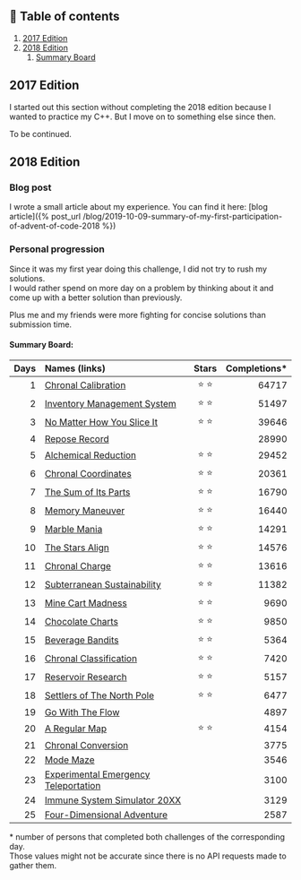 <!--- Grégoire Boiron <gregoire.boiron@gmail.com> --->
<!--- Copyright (c) 2018-2019 Gregoire Boiron  All Rights Reserved. --->

:memo: Table of contents
---------------------------------
1. [2017 Edition](#2017)
2. [2018 Edition](#2018)
    1. [Summary Board](#2018-board)

<a name="2017"></a> 2017 Edition
---------------------------------
I started out this section without completing the 2018 edition because I wanted to practice my C++.
But I move on to something else since then.

To be continued.

<a name="2018"></a> 2018 Edition
---------------------------------
### Blog post
I wrote a small article about my experience. You can find it here: [blog article]({% post_url /blog/2019-10-09-summary-of-my-first-participation-of-advent-of-code-2018 %})

### Personal progression
Since it was my first year doing this challenge, I did not try to rush my solutions.   
I would rather spend on more day on a problem by thinking about it and come up with a better solution than previously.
   
Plus me and my friends were more fighting for concise solutions than submission time. 

#### <a name="2018-board"></a> Summary Board:

| Days  |      Names (links)      |  Stars |  Completions* |
|------:|:-------------|:------:|------:|
|   1   | [Chronal Calibration](https://adventofcode.com/2018/day/1) | :star: :star: | 64717 |
|   2   | [Inventory Management System](https://adventofcode.com/2018/day/2) | :star: :star: | 51497 |
|   3   | [No Matter How You Slice It](https://adventofcode.com/2018/day/3) | :star: :star: | 39646 |
|   4   | [Repose Record](https://adventofcode.com/2018/day/4) |               | 28990 |
|   5   | [Alchemical Reduction](https://adventofcode.com/2018/day/5) | :star: :star: | 29452 |
|   6   | [Chronal Coordinates](https://adventofcode.com/2018/day/6) | :star: :star: | 20361 |
|   7   | [The Sum of Its Parts](https://adventofcode.com/2018/day/7) | :star: :star: | 16790 |
|   8   | [Memory Maneuver](https://adventofcode.com/2018/day/8) | :star: :star: | 16440 |
|   9   | [Marble Mania](https://adventofcode.com/2018/day/9) | :star: :star: | 14291 |
|  10   | [The Stars Align](https://adventofcode.com/2018/day/10) | :star: :star: | 14576 |
|  11   | [Chronal Charge](https://adventofcode.com/2018/day/11) | :star: :star: | 13616 |
|  12   | [Subterranean Sustainability](https://adventofcode.com/2018/day/12) | :star: :star: | 11382 |
|  13   | [Mine Cart Madness](https://adventofcode.com/2018/day/13) | :star: :star: | 9690 |
|  14   | [Chocolate Charts](https://adventofcode.com/2018/day/14) | :star: :star: | 9850 |
|  15   | [Beverage Bandits](https://adventofcode.com/2018/day/15) | :star: :star: | 5364 |
|  16   | [Chronal Classification](https://adventofcode.com/2018/day/16) | :star: :star: | 7420 |
|  17   | [Reservoir Research](https://adventofcode.com/2018/day/17) | :star: :star: | 5157 |
|  18   | [Settlers of The North Pole](https://adventofcode.com/2018/day/18) | :star: :star: | 6477 |
|  19   | [Go With The Flow](https://adventofcode.com/2018/day/19) |               | 4897 |
|  20   | [A Regular Map](https://adventofcode.com/2018/day/20) | :star: :star: | 4154 |
|  21   | [Chronal Conversion](https://adventofcode.com/2018/day/21) |               | 3775 |
|  22   | [Mode Maze](https://adventofcode.com/2018/day/22) |               | 3546 |
|  23   | [Experimental Emergency Teleportation](https://adventofcode.com/2018/day/23) |               | 3100 |
|  24   | [Immune System Simulator 20XX](https://adventofcode.com/2018/day/24) |               | 3129 |
|  25   | [Four-Dimensional Adventure](https://adventofcode.com/2018/day/25) |               | 2587 |

\* number of persons that completed both challenges of the corresponding day.   
Those values might not be accurate since there is no API requests made to gather them.